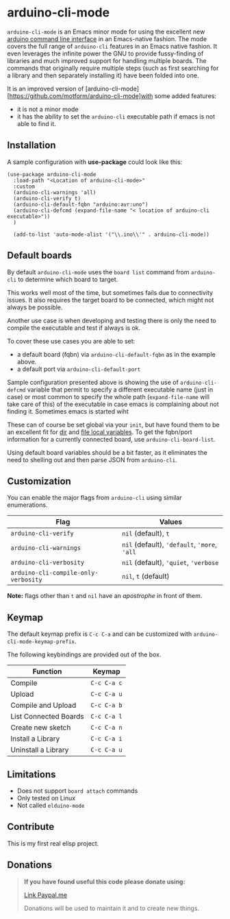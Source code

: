 # arduino-cli-mode

`arduino-cli-mode` is an Emacs minor mode for using the excellent new 
[arduino command line interface](https://github.com/arduino/arduino-cli)
in an Emacs-native fashion. The mode covers the full range of
`arduino-cli` features in an Emacs native fashion. It even 
leverages the infinite power the GNU to provide fussy-finding
of libraries and much improved support for handling multiple boards.
The commands that originally require multiple steps (such as first
searching for a library and then separately installing it) have
been folded into one.

It is an improved version of [arduino-cli-mode][https://github.com/motform/arduino-cli-mode]with some added features:

- it is not a minor mode
- it has the ability to set the `arduino-cli` executable path if emacs is not able to find it.


## Installation

A sample configuration with **use-package** could look like this:

```elisp
(use-package arduino-cli-mode
  :load-path "<Location of arduino-cli-mode>"
  :custom
  (arduino-cli-warnings 'all)
  (arduino-cli-verify t)
  (arduino-cli-default-fqbn "arduino:avr:uno")
  (arduino-cli-defcmd (expand-file-name "< location of arduino-cli executable>"))
  )
  
  (add-to-list 'auto-mode-alist '("\\.ino\\'" . arduino-cli-mode))
```

## Default boards

By default `arduino-cli-mode` uses the `board list` command from
`arduino-cli` to determine which board to target.

This works well most of the time, but sometimes fails due to connectivity issues.
It also requires the target board to be connected, which might not always be
possible.

Another use case is when developing and testing there is only the need to compile the
executable and test if always is ok.

To cover these use cases you are able to set:

- a default board (fqbn) via `arduino-cli-default-fqbn` as in the example above.
- a default port via `arduino-cli-default-port`

Sample configuration presented above is showing the use of `arduino-cli-defcmd`
variable that permit to specify a different executable name (just in case) or most
common to specify the whole path (`expand-file-name` will take care of this) of the
executable in case emacs is complaining about not finding it. Sometimes emacs is started wiht  

These can of course be set global via your `init`, but have found them to be an excellent fit for [dir](https://www.gnu.org/software/emacs/manual/html_node/elisp/Directory-Local-Variables.html) and 
[file local variables](https://www.gnu.org/software/emacs/manual/html_node/elisp/File-Local-Variables.html#File-Local-Variables).
To get the fqbn/port information for a currently connected board, use 
`arduino-cli-board-list`.

Using default board variables should be a bit faster, as it eliminates the need to
shelling out and then parse JSON from `arduino-cli`.


## Customization


You can enable the major flags from `arduino-cli` using similar enumerations. 

| Flag                                 | Values                                       |
| ---                                  | ---                                          |
| `arduino-cli-verify`                 | `nil` (default), `t`                         |
| `arduino-cli-warnings`               | `nil` (default), `'default`, `'more`, `'all` |
| `arduino-cli-verbosity`              | `nil` (default), `'quiet`, `'verbose`        |
| `arduino-cli-compile-only-verbosity` | `nil`, `t` (default)                         |

**Note:** flags other than `t` and `nil` have an *apostrophe* in front of them.

## Keymap

The default keymap prefix is `C-c C-a` and can be customized with `arduino-cli-mode-keymap-prefix`.

The following keybindings are provided out of the box.

| Function                | Keymap      |
| ---                     | ---         |
| Compile                 | `C-c C-a c` |
| Upload                  | `C-c C-a u` |
| Compile and Upload      | `C-c C-a b` |
| List Connected Boards   | `C-c C-a l` |
| Create new sketch       | `C-c C-a n` |
| Install a Library       | `C-c C-a i` |
| Uninstall a Library     | `C-c C-a u` |


## Limitations

* Does not support `board attach` commands
* Only tested on Linux
* Not called `elduino-mode`


## Contribute

This is my first real elisp project.


## Donations


>
> **If you have found useful this code please donate using:**
>
> [Link Paypal.me](https://paypal.me/FCSguidait?locale.x=en_EN)
>
> Donations will be used to maintain it and to create new things.
